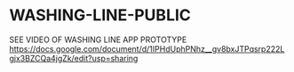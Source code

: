 # WASHING-LINE-PUBLIC
SEE VIDEO OF WASHING LINE  APP PROTOTYPE 
https://docs.google.com/document/d/1IPHdUphPNhz__gv8bxJTPqsrp222Lgjx3BZCQa4jgZk/edit?usp=sharing
